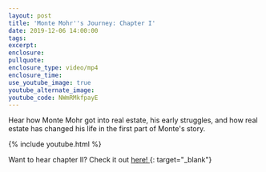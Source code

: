 ```yaml
---
layout: post
title: 'Monte Mohr''s Journey: Chapter I'
date: 2019-12-06 14:00:00
tags:
excerpt:
enclosure:
pullquote:
enclosure_type: video/mp4
enclosure_time:
use_youtube_image: true
youtube_alternate_image:
youtube_code: NWmRMkfpayE
---
```


Hear how Monte Mohr got into real estate, his early struggles, and how real estate has changed his life in the first part of Monte's story.&nbsp;

{% include youtube.html %}

Want to hear chapter II? Check it out [here\!&nbsp;](https://nashvillerealestatemastermind.com/monte-mohrs-journey-chapter-ii.html){: target="_blank"}